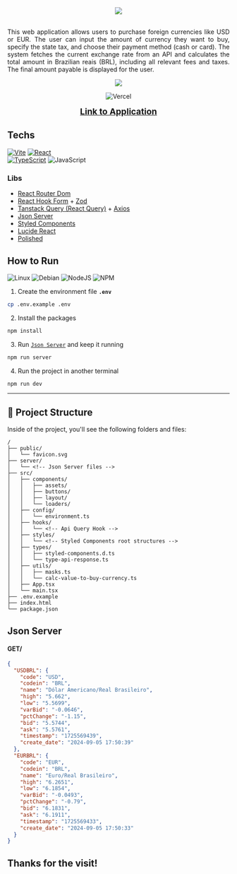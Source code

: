 <div align='center'>
<img src='https://github.com/user-attachments/assets/4d7e4eda-2923-4963-af6c-81d01c8421bb'/>

</div>

</br>

<div align='justify'>
<p>
This web application allows users to purchase foreign currencies like USD or EUR. The user can input the amount of currency they want to buy, specify the state tax, and choose their payment method (cash or card). The system fetches the current exchange rate from an API and calculates the total amount in Brazilian reais (BRL), including all relevant fees and taxes. The final amount payable is displayed for the user.
</p>
</div>

<div align='center'>

<img src='https://github.com/user-attachments/assets/83bb2281-7fbd-4c34-b951-e63aa3fc6d5f'/>

![Vercel](https://img.shields.io/badge/vercel-%23000000.svg?style=for-the-badge&logo=vercel&logoColor=white)

</div>
<div align='center'>

<a href='https://buy-money.vercel.app/' target='_blank' style='font-size: 1.2rem; font-weight: bolder'>Link to Application</a>

</div>

## Techs

[![Vite](https://img.shields.io/badge/vite-%23646CFF.svg?style=for-the-badge&logo=vite&logoColor=white)](https://vitejs.dev/guide/)
[![React](https://img.shields.io/badge/react-%2320232a.svg?style=for-the-badge&logo=react&logoColor=%2361DAFB)](https://react.dev/)
</br>
[![TypeScript](https://img.shields.io/badge/typescript-%23007ACC.svg?style=for-the-badge&logo=typescript&logoColor=white)](<(https://www.typescriptlang.org/)>)
![JavaScript](https://img.shields.io/badge/javascript-%23323330.svg?style=for-the-badge&logo=javascript&logoColor=%23F7DF1E)

### Libs

- [React Router Dom](https://reactrouter.com/en/main)
- [React Hook Form](https://react-hook-form.com/) + [Zod](https://zod.dev/)
- [Tanstack Query (React Query)](https://tanstack.com/query/latest) + [Axios](https://axios-http.com/docs/intro)
- [Json Server](https://www.npmjs.com/package/json-server)
- [Styled Components](https://styled-components.com/)
- [Lucide React](https://lucide.dev/guide/packages/lucide-react)
- [Polished](https://polished.js.org/)

## How to Run

![Linux](https://img.shields.io/badge/Linux-FCC624?style=for-the-badge&logo=linux&logoColor=black)
![Debian](https://img.shields.io/badge/Debian-A81D33?style=for-the-badge&logo=debian&logoColor=white)
![NodeJS](https://img.shields.io/badge/node.js-6DA55F?style=for-the-badge&logo=node.js&logoColor=white)
![NPM](https://img.shields.io/badge/NPM-%23CB3837.svg?style=for-the-badge&logo=npm&logoColor=white)

1. Create the environment file **`.env`**

```bash
cp .env.example .env
```

2. Install the packages

```bash
npm install
```

3. Run [`Json Server`](#json-server) and keep it running

```bash
npm run server
```

4. Run the project in another terminal

```bash
npm run dev
```

---

## 🚀 Project Structure

Inside of the project, you'll see the following folders and files:

```text
/
├── public/
│   └── favicon.svg
├── server/
│   └── <!-- Json Server files -->
├── src/
│   ├── components/
│   │   ├── assets/
│   │   ├── buttons/
│   │   ├── layout/
│   │   └── loaders/
│   ├── config/
│   │   └── environment.ts
│   ├── hooks/
│   │   └── <!-- Api Query Hook -->
│   ├── styles/
│   │   └── <!-- Styled Components root structures -->
│   ├── types/
│   │   ├── styled-components.d.ts
│   │   └── type-api-response.ts
│   ├── utils/
│   │   ├── masks.ts
│   │   └── calc-value-to-buy-currency.ts
│   ├── App.tsx
│   └── main.tsx
├── .env.example
├── index.html
└── package.json
```

## Json Server

#### GET/

```json
{
  "USDBRL": {
    "code": "USD",
    "codein": "BRL",
    "name": "Dólar Americano/Real Brasileiro",
    "high": "5.662",
    "low": "5.5699",
    "varBid": "-0.0646",
    "pctChange": "-1.15",
    "bid": "5.5744",
    "ask": "5.5761",
    "timestamp": "1725569439",
    "create_date": "2024-09-05 17:50:39"
  },
  "EURBRL": {
    "code": "EUR",
    "codein": "BRL",
    "name": "Euro/Real Brasileiro",
    "high": "6.2651",
    "low": "6.1854",
    "varBid": "-0.0493",
    "pctChange": "-0.79",
    "bid": "6.1831",
    "ask": "6.1911",
    "timestamp": "1725569433",
    "create_date": "2024-09-05 17:50:33"
  }
}
```

<h2>Thanks for the visit!</h2>
